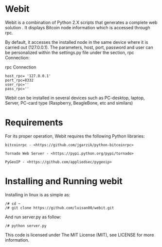 # Webit
Webit is a combination of Python 2.X scripts that generates a complete  web solution . It displays Bitcoin node information which is accessed through rpc.

By default, it accesses the installed node in the same device where it is carried out (127.0.0.1). The parameters, host, port, password and user can be personalized within the settings.py file under the section, rpc Connection:

rpc Connection

	host_rpc= '127.0.0.1'
	port_rpc=8332
	user_rpc=''
	pass_rpc=''

Webit can be installed in several devices such as PC-desktop, laptop,  Server, PC-card type (Raspberry, BeagleBone, etc and similars)

# Requirements
For its proper operation, Webit requires the following Python libraries: 

	bitcoinrpc - <https://github.com/jgarzik/python-bitcoinrpc>

	Tornado Web Server - <https://pypi.python.org/pypi/tornado>
	
	PyGeoIP - <https://github.com/appliedsec/pygeoip>
	
# Installing and Running webit

Installing in linux is as simple as:

	/# cd ~
	/# git clone https://github.com/luisan00/webit.git

And run server.py as follow:

	/# python server.py



This code is licensed under The MIT License (MIT), see LICENSE for more information.
